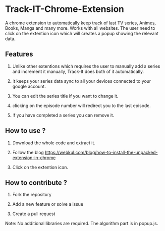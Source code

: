 # Track-IT-Chrome-Extension
A chrome extension to automatically keep track of last TV series, Animes, Books, Manga and many more. Works with all websites.
The user need to click on the extention icon which will creates a popup showing the relevant data.


## Features
1. Unlike other extentions which requires the user to manually add a series and increment it manually, Track-It does both of it automatically.

2. It keeps your series data sync to all your devices connected to your google account.

3. You can edit the series title if you want to change it.

4. clicking on the episode number will redirect you to the last episode.

5. If you have completed a series you can remove it.


## How to use ?

1. Download the whole code and extract it.

2. Follow the blog https://webkul.com/blog/how-to-install-the-unpacked-extension-in-chrome

3. Click on the extention icon.


## How to contribute ?

1. Fork the repository

2. Add a new feature or solve a issue

3. Create a pull request

Note: No additional libraries are required. The algorithm part is in popup.js.

